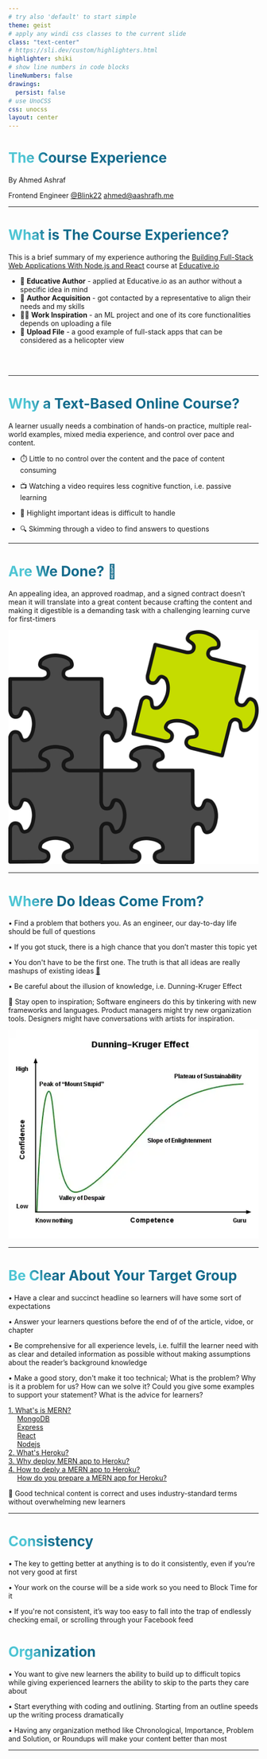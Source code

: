 ```yaml
---
# try also 'default' to start simple
theme: geist
# apply any windi css classes to the current slide
class: "text-center"
# https://sli.dev/custom/highlighters.html
highlighter: shiki
# show line numbers in code blocks
lineNumbers: false
drawings:
  persist: false
# use UnoCSS
css: unocss
layout: center
---
```


# The Course Experience

By Ahmed Ashraf

<div class="m-6 flex flex-col justify-center items-center gap-2">
  <span>
    <span>
      Frontend Engineer
    </span> 
    <a href="https://blink22.com/" target="_blank">@Blink22</a>
  </span>
  <a href="mailto:ahmed@aashrafh.me" target="_blank">ahmed@aashrafh.me</a>
  <div>
  <a href="https://www.linkedin.com/in/aashrafh/" target="_blank" alt="LinkedIn"
    class="text-xl icon-btn opacity-50 !border-none">
    <carbon-logo-linkedin />
  </a>
  <a href="https://github.com/aashrafh" target="_blank" alt="GitHub"
    class="text-xl icon-btn opacity-50 !border-none">
    <carbon-logo-github />
  </a>
  <a href="https://twitter.com/aashrafh" target="_blank" alt="Twitter"
    class="text-xl icon-btn opacity-50 !border-none">
    <carbon-logo-twitter />
  </a>
  </div>
</div>

<!--
The last comment block of each slide will be treated as slide notes. It will be visible and editable in Presenter Mode along with the slide. [Read more in the docs](https://sli.dev/guide/syntax.html#notes)
-->

---

# What is The Course Experience?

This is a brief summary of my experience authoring the [Building Full-Stack Web Applications With Node.js and React](https://www.educative.io/courses/building-full-stack-web-applications-with-node-js-and-react) course at [Educative.io](https://www.educative.io/)

- 📝 **Educative Author** - applied at Educative.io as an author without a specific idea in mind
- 👩 **Author Acquisition** - got contacted by a representative to align their needs and my skills
- 👨‍💻 **Work Inspiration** - an ML project and one of its core functionalities depends on uploading a file
- 📁 **Upload File** - a good example of full-stack apps that can be considered as a helicopter view

<br>
<br>

<!--
You can have `style` tag in markdown to override the style for the current page.
Learn more: https://sli.dev/guide/syntax#embedded-styles
-->

<style>
h1 {
  background-color: #2B90B6;
  background-image: linear-gradient(45deg, #4EC5D4 10%, #146b8c 20%);
  background-size: 100%;
  -webkit-background-clip: text;
  -moz-background-clip: text;
  -webkit-text-fill-color: transparent;
  -moz-text-fill-color: transparent;
}

</style>

<!--
- I applied to Eucative author with nothing in mind, I just applied because I love to share what I know with others and, honestly, I didn't expect to get accepted especially that I had no experience in content creation before

- Got contacted by them and knew that they need more Nodejs content based on my skills but, of course, you may introduce other types of content

- I was working on a ML project that one of its core functionalities depends on uploading a file

- Decided that this is a good example to build upon something that introduces beginners to fullstack development

- Educative is a text-based, interactive courses for software developers, so, why text-based?
  -->

---

# Why a Text-Based Online Course?

A learner usually needs a combination of hands-on practice, multiple real-world examples, mixed media experience, and control over pace and content.

- ⏱️ Little to no control over the content and the pace of content consuming

- 📺 Watching a video requires less cognitive function, i.e. passive learning

- 📝 Highlight important ideas is difficult to handle

- 🔍 Skimming through a video to find answers to questions

<!--
- There is a notable difference between these approaches, and studies show that they trigger different parts of the brain.

- So, if the content does not differ between a video or a text-based course, how do we know what is best for learning software development online?

- A learner usually needs a combination of hand-on practice, multiple real-world examples, mixed media experience, and control over pace and content.

- Personally, I prefer text-based content over video-based one because video-based imposes many challenges on learners

- Video-based courses can be an excellent supplement to other forms of e-learning, but in my experience, they only impart surface-level knowledge on their own.

- Overall, you get more real-world practice, specialized control over how you learn, and a personalized your learning experience without scrubbing or rewinding.

- I was fascinated by the quality, comprehensive analysis, and convenience of Educative’s online courses.

-->

---

# Are We Done? 🤔

An appealing idea, an approved roadmap, and a signed contract doesn’t mean it will translate into a great content because crafting the content and making it digestible is a demanding task with a challenging learning curve for first-timers

<div class="w-full flex justify-center">
  <img
    class="absolute -bottom-9 -left-7 w-80 opacity-50"
    src="/assets/images/puzzle.png"
  />
</div>

<!--
- For example, I struggled with the visual design components of the course, especially when modeling sketches for my lessons in order to ensure compliance with Educative’s high standards.

- It's important to have some kind of feedback from trusted people especially at the beginning of your technical writing journey to review to make sure you are on the right track. In my case, the Educative team empowered me to achieve superior performance and gave me all the support required to override any issues that surfaced.
 -->

---

# Where Do Ideas Come From?

<div class="w-full flex">
  <div class="w-1/2">

• Find a problem that bothers you. As an engineer, our day-to-day life should be full of questions

• If you got stuck, there is a high chance that you don’t master this topic yet

• You don't have to be the first one. The truth is that all ideas are really mashups of existing ideas [🔗](https://dev.to/andyhaskell/perfectionism-as-a-content-creator-and-what-i-do-about-it-3ika)

• Be careful about the illusion of knowledge, i.e. Dunning-Kruger Effect

<p v-click="2">🎯 Stay open to inspiration; Software engineers do this by tinkering with new frameworks and languages. Product managers might try new organization tools. Designers might have conversations with artists for inspiration.</p>

  </div>
  <div class="w-1/2">
    <img
      v-click="1"
      class=""
      src="/assets/images/dunning.webp"
    />
  </div>
</div>

<!--

- The reason to find a problem close to you is that you know what is the core of this problem that you and other people like you want to get solved.

- You will show full empathy for your audience.

- Telling people how things work either in speaking or writing is a great way to improve your knowledge on certain topics.

- Dunning-Kruger Effect: A little bit of knowledge is a dangerous thing. When you are learning a completely new thing, you will get excited and have a lot of questions. Don’t rush into writing because you are likely standing at the “Peak of MT Stupid”. When you are there, your output tends to be superficial. In my opinion, the ideal position for writing is “Valley of Despair” or “Slope of Enlightenment” because it helps you reach the “Plateau of Sustainability”.

-->

---

# Be Clear About Your Target Group

<div class="w-full flex">
  <div class="w-1/2">
  • Have a clear and succinct headline so learners will have some sort of expectations

• Answer your learners questions before the end of of the article, vidoe, or chapter

• Be comprehensive for all experience levels, i.e. fulfill the learner need with as clear and detailed information as possible without making assumptions about the reader’s background knowledge

• Make a good story, don't make it too technical; What is the problem? Why is it a problem for us? How can we solve it? Could you give some examples to support your statement? What is the advice for learners?

  </div>
  
  <div class="w-1/2 flex flex-col items-end">
    <div class="flex flex-row-reverse">
      <ol class="toc-list" role="list" v-click>
        <li>
          <a href="#">
              <span class="title">1. What's is MERN?</span>
          </a>
          <ol>
            <li>
              <a href="#">
                  <span class="title">MongoDB</span>
              </a>
            </li>
            <li>
              <a href="#">
                  <span class="title">Express</span>
              </a>
            </li>
            <li>
              <a href="#">
                  <span class="title">React</span>
              </a>
            </li>
            <li>
              <a href="#">
                  <span class="title">Nodejs</span>
              </a>
            </li>
          </ol>
        </li>
        <li>
          <a href="#">
              <span class="title">2. What's Heroku?</span>
          </a>
        </li>
        <li>
          <a href="#">
              <span class="title">3. Why deploy MERN app to Heroku?</span>
          </a>
        </li>
        <li>
          <a href="#">
              <span class="title">4. How to deply a MERN app to Heroku?</span>
          </a>
          <ol>
            <li>
              <a href="#">
                <span>How do you prepare a MERN app for Heroku?</span>
            </a>
            </li>
          </ol>
        </li>
      </ol>
    </div>
    <p v-click>🎯 Good technical content is correct and uses industry-standard terms without overwhelming new learners</p>
  </div>
</div>

<style>
  .toc-list, .toc-list ol {
    list-style-type: none;
  }
  .toc-list {
    padding: 0;
  }

  .toc-list ol {
    padding-inline-start: 2ch;
  }

</style>

<!--

- Different people surfing your technical content
  - through brwosing social media and get attracted by the headline. They open the page, read the introduction and quickly scroll the page to see if anything is interesting.

- When they have expectations, they fall into the second group.

- Another type of learners is the people who intention. They may googled about your course topic.

- These details give readers the information they need to grow their skills.

- You don't expect the user knowledge so you will be surprised by simple questionst they ask.

- While the focus of the article is on deploying a MERN application to Heroku, I’d probably devote 2-3 paragraphs explaining the basic terminology.

- Then, I’d link readers to more comprehensive resources (like the documentation) to let them explore these topics in more detail.

- This might seem like overkill, but an experienced reader will simply use the headers to skip down to the portion of the technical content they need.
-->

---

<div class="bg-dots h-full w-full" v-click="2"></div>

<div class="flex w-full gap-4 relative">
  <div class="w-1/2">

  <h1>Consistency</h1>
  
• The key to getting better at anything is to do it consistently, even if you’re not very good at first

• Your work on the course will be a side work so you need to Block Time for it

• If you're not consistent, it’s way too easy to fall into the trap of endlessly checking email, or scrolling through your Facebook feed

  </div>
  <div class="w-1/2" v-click="1">
    <h1>Organization</h1>

• You want to give new learners the ability to build up to difficult topics while giving experienced learners the ability to skip to the parts they care about

• Start everything with coding and outlining. Starting from an outline speeds up the writing process dramatically

• Having any organization method like Chronological, Importance, Problem and Solution, or Roundups will make your content better than most

  </div>
</div>

<style>
  .bg-dots{
    background-image: url("/assets/images/dots.jpg");
    background-color: #fff;
    background-size: cover;
    position: fixed;
    top: 0; right: 0; bottom: 0;
  }
</style>

<!--

- I was blocking my entire Friday and Saturday off for it. Don’t let it overwhelm you. The most important part is to start.


- Organization is a key important part in the course ceation process. You’re trying to deliver a topic to a diverse audience so  The only way to serve such diverse learners is to invest time in organizing.

- The outlining phase is where you prioritize ideas, identify weaknesses in your knowledge, and crystalize your main points.

- With a well-thought-out outline, writing becomes the mere act of connecting the dots. Without one, it’s an unintelligible mess.

- You should create the demo application and outline the steps before you start writing the rest of the content.

- If you do it this way, you’ll find the writing part is very quick.

- Methods: Chronological, Importance, Problem and Solution, and Roundups.

- Personally, I prefer the problem and solution method and fallback to Importance if it didn't work but, just having any system will make your content better than most.

-->

---
